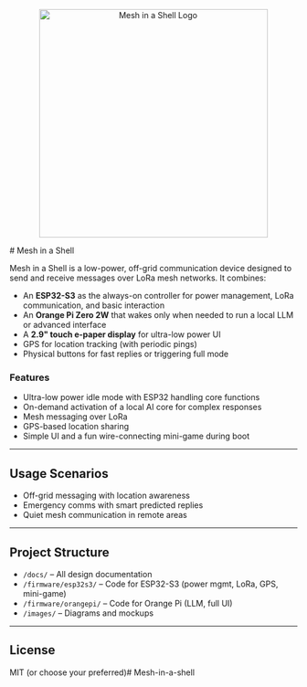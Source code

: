 <p align="center">
  <img src="assets/mesh-in-a-shell.jpg" alt="Mesh in a Shell Logo" width="400">
</p># Mesh in a Shell

Mesh in a Shell is a low-power, off-grid communication device designed to send and receive messages over LoRa mesh networks. It combines:

- An **ESP32-S3** as the always-on controller for power management, LoRa communication, and basic interaction
- An **Orange Pi Zero 2W** that wakes only when needed to run a local LLM or advanced interface
- A **2.9" touch e-paper display** for ultra-low power UI
- GPS for location tracking (with periodic pings)
- Physical buttons for fast replies or triggering full mode

### Features

- Ultra-low power idle mode with ESP32 handling core functions
- On-demand activation of a local AI core for complex responses
- Mesh messaging over LoRa
- GPS-based location sharing
- Simple UI and a fun wire-connecting mini-game during boot

---

## Usage Scenarios

- Off-grid messaging with location awareness
- Emergency comms with smart predicted replies
- Quiet mesh communication in remote areas

---

## Project Structure

- `/docs/` – All design documentation
- `/firmware/esp32s3/` – Code for ESP32-S3 (power mgmt, LoRa, GPS, mini-game)
- `/firmware/orangepi/` – Code for Orange Pi (LLM, full UI)
- `/images/` – Diagrams and mockups

---

## License

MIT (or choose your preferred)# Mesh-in-a-shell
